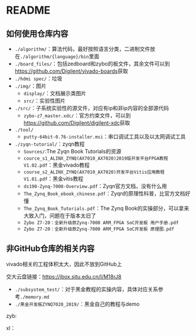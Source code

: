 # README

## 如何使用仓库内容

- `./algorithm/`：算法代码，最好按照语言分类，二进制文件放在`./algorithm/{language}/bin`里面
- `./board_files/`：包括zedboard和zybo的板文件，其余文件可以到<https://github.com/Digilent/vivado-boards>获取
- `./hdmi spec/`：垃圾
- `./img/`：图片
  - `display/`：文档展示类图片
  - `src/`：实验性图片
- `./src/`：子系统实验性的源文件，对应有ip和非ip内容的全部源代码
  - `zybo-z7_master.xdc/`：官方约束文件，可以到<https://github.com/Digilent/digilent-xdc>获取
- `./tool/`
  - `putty-64bit-0.76-installer.msi`：串口调试工具以及以太网调试工具
- `./zyqn-tutorial/`：zyqn教程
  - `Sources/`:The Zyqn Book Tutorials的资源
  - `cource_s1_ALINX_ZYNQ(AX7010_AX7020)2019版开发平台FPGA教程V1.02.pdf`：黑金vivado教程
  - `course_s2_ALINX_ZYNQ(AX7010_AX7020)开发平台Vitis应用教程V1.01.pdf`：黑金vitis教程
  - `ds190-Zynq-7000-Overview.pdf`：Zyqn官方文档，没有什么用
  - `The_Zynq_Book_ebook_chinese.pdf`：Zyqn的原理性科普，比官方文档好懂
  - `The_Zynq_Book_Tutorials.pdf`：The Zynq Book的实操部分，可以拿来大致入门，问题在于版本太旧了
  - `Zybo Z7-20：全新升级款Zynq-7000 ARM_FPGA SoC开发板 用户手册.pdf`
  - `Zybo Z7-20：全新升级款Zynq-7000 ARM_FPGA SoC开发板 原理图.pdf`

## 非GitHub仓库的相关内容

vivado相关的工程体积太大，因此不放到GitHub上

交大云盘链接：<https://jbox.sjtu.edu.cn/l/M18rJ8>

- `./subsystem_test/`：对于黑金教程的实操内容，具体对应关系参考`./memory.md`
- `./黑金开发板ZYNQ7020_2019/`：黑金自己的教程与demo

zyb:

xl：

